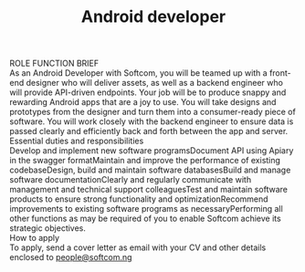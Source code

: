 ---
title:              Android developer
location:           Lagos, Nigeria
department:         Engineering
subunit:            Mobile
featured_image:     https://res.cloudinary.com/softcomux/image/upload/v1533655714/sfc/headers/openings-header.jpg
image_description:
body: |-
    #### ROLE FUNCTION BRIEF
    As an Android Developer with Softcom, you will be teamed up with a front-end designer who will deliver assets, as well as a backend engineer who will provide API-driven endpoints. Your job will be to produce snappy and rewarding Android apps that are a joy to use. You will take designs and prototypes from the designer and turn them into a consumer-ready piece of software. You will work closely with the backend engineer to ensure data is passed clearly and efficiently back and forth between the app and server. 

    #### Essential duties and responsibilities
    1. Develop and implement new software programs
    2. Document API using Apiary in the swagger format
    3. Maintain and improve the performance of existing codebase
    4. Design, build and maintain software databases
    5. Build and manage software documentation
    6. Clearly and regularly communicate with management and technical support colleagues
    7. Test and maintain software products to ensure strong functionality and optimization
    8. Recommend improvements to existing software programs as necessary
    9. Performing all other functions as may be required of you to enable Softcom achieve its strategic objectives.

    ##### How to apply
    To apply, send a cover letter as email with your CV and other details enclosed to [people@softcom.ng](//mailto:people@softcom.ng)
---